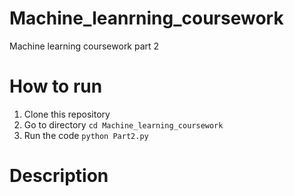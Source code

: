 # Machine_leanrning_coursework
Machine learning coursework part 2

# How to run
1. Clone this repository
2. Go to directory `cd Machine_learning_coursework`
3. Run the code `python Part2.py`

# Description
